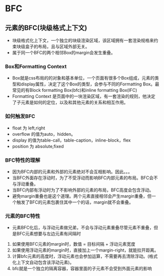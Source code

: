 # BFC

## 元素的BFC(块级格式上下文)

* 块级格式化上下文，一个独立的块级渲染区域，该区域拥有一套渲染规格来约束块级盒子的布局，且与区域外部无关。
* 属于同一个BFC的两个相邻Box的margin会发生重叠。

### Box和Formatting Context

* Box就是css布局的的对象和基本单位，一个页面有很多个Box组成，元素的类型和display属性，决定了这个Box的类型，会参与不同的Formatting Box。最常见的有Block formatting Box(bfc)和inline formatting Box(IFC)
* Formatting Context 是页面中的一块渲染区域，有一套渲染的规则，他决定了子元素是如何的定位，以及和其他元素的关系和相互作用。

### 如何触发BFC

* float 为 left,right
* overflow 的值为auto，hidden。
* display 的值为table-call，table-caption，inline-block，flex
* position 为 absolute,fixed

### BFC特性的理解

* 因为BFC内部的元素和外部的元素绝对不会互相影响。因此。。。
* 当BFC外面存在浮动时，为了不受浮动而影响BFC内部元素的布局。BFC会不与浮动重叠。
* 当BFC内部有浮动时为了不影响外部的元素的布局，BFC高度会包含浮动。
* 避免margin重叠也是这个道理。两个元素直接相邻会产生margin重叠，但一个触发了BFC的元素包裹住其中一个的话，margin就不会重叠。

### 元素的BFC特性

* 元素BFC化后，与浮动元素做兄弟，不会与浮动元素重叠尽管元素不重叠，但是BFC元素想要与左边元素有间隔时

1. 如果使用BFC元素的margin时，数值 = 目标间隔 + 浮动元素宽度
2. 如果使用浮动元素的margin时，直接加上一个margin-right，就能拉开距离。
3. 计算bfc元素的高度时，浮动元素也会参加运算，不需要再去清除浮动。(格式化上下文自动包含该浮动元素)。
4. bfc就是一个独立的隔离容器，容器里面的子元素不会受到外面元素的影响
